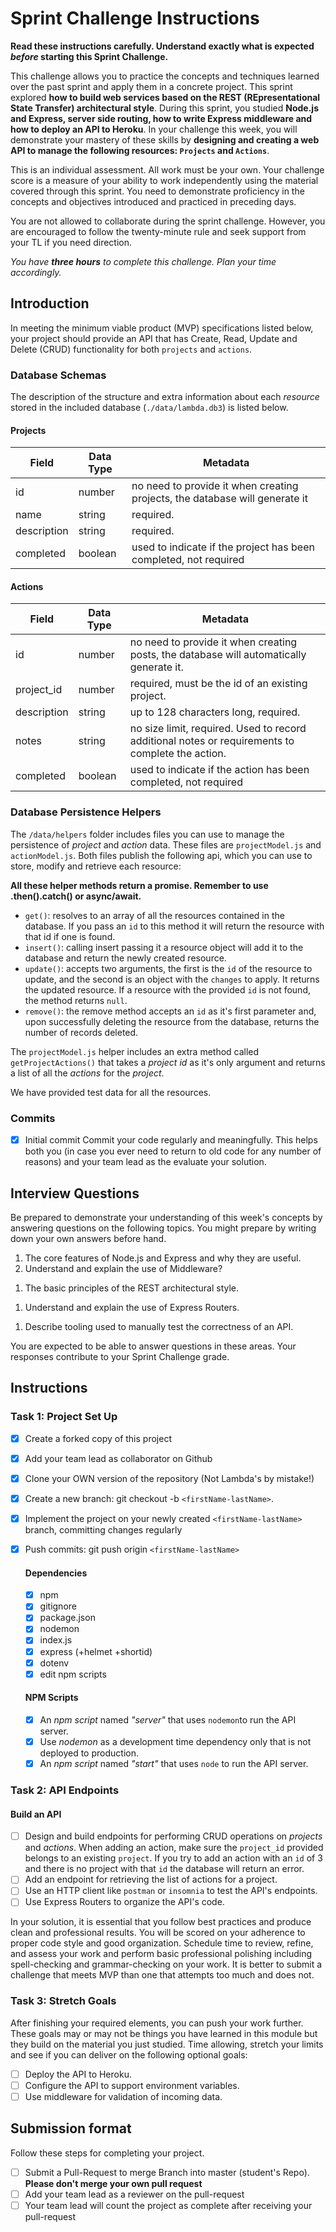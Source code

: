 # Sprint Challenge Instructions

**Read these instructions carefully. Understand exactly what is expected _before_ starting this Sprint Challenge.**

This challenge allows you to practice the concepts and techniques learned over the past sprint and apply them in a concrete project. This sprint explored **how to build web services based on the REST (REpresentational State Transfer) architectural style**. During this sprint, you studied **Node.js and Express, server side routing, how to write Express middleware and how to deploy an API to Heroku**. In your challenge this week, you will demonstrate your mastery of these skills by **designing and creating a web API to manage the following resources: `Projects` and `Actions`**.

This is an individual assessment. All work must be your own. Your challenge score is a measure of your ability to work independently using the material covered through this sprint. You need to demonstrate proficiency in the concepts and objectives introduced and practiced in preceding days.

You are not allowed to collaborate during the sprint challenge. However, you are encouraged to follow the twenty-minute rule and seek support from your TL if you need direction.

_You have **three hours** to complete this challenge. Plan your time accordingly._

## Introduction

In meeting the minimum viable product (MVP) specifications listed below, your project should provide an API that has Create, Read, Update and Delete (CRUD) functionality for both `projects` and `actions`.

### Database Schemas

The description of the structure and extra information about each _resource_ stored in the included database (`./data/lambda.db3`) is listed below.

#### Projects

| Field       | Data Type | Metadata                                                                    |
| ----------- | --------- | --------------------------------------------------------------------------- |
| id          | number    | no need to provide it when creating projects, the database will generate it |
| name        | string    | required.                                                                   |
| description | string    | required.                                                                   |
| completed   | boolean   | used to indicate if the project has been completed, not required            |

#### Actions

| Field       | Data Type | Metadata                                                                                         |
| ----------- | --------- | ------------------------------------------------------------------------------------------------ |
| id          | number    | no need to provide it when creating posts, the database will automatically generate it.          |
| project_id  | number    | required, must be the id of an existing project.                                                 |
| description | string    | up to 128 characters long, required.                                                             |
| notes       | string    | no size limit, required. Used to record additional notes or requirements to complete the action. |
| completed   | boolean   | used to indicate if the action has been completed, not required                                  |

### Database Persistence Helpers

The `/data/helpers` folder includes files you can use to manage the persistence of _project_ and _action_ data. These files are `projectModel.js` and `actionModel.js`. Both files publish the following api, which you can use to store, modify and retrieve each resource:

**All these helper methods return a promise. Remember to use .then().catch() or async/await.**

- `get()`: resolves to an array of all the resources contained in the database. If you pass an `id` to this method it will return the resource with that id if one is found.
- `insert()`: calling insert passing it a resource object will add it to the database and return the newly created resource.
- `update()`: accepts two arguments, the first is the `id` of the resource to update, and the second is an object with the `changes` to apply. It returns the updated resource. If a resource with the provided `id` is not found, the method returns `null`.
- `remove()`: the remove method accepts an `id` as it's first parameter and, upon successfully deleting the resource from the database, returns the number of records deleted.

The `projectModel.js` helper includes an extra method called `getProjectActions()` that takes a _project id_ as it's only argument and returns a list of all the _actions_ for the _project_.

We have provided test data for all the resources.

### Commits

- [x] Initial commit
      Commit your code regularly and meaningfully. This helps both you (in case you ever need to return to old code for any number of reasons) and your team lead as the evaluate your solution.

## Interview Questions

Be prepared to demonstrate your understanding of this week's concepts by answering questions on the following topics. You might prepare by writing down your own answers before hand.

1. The core features of Node.js and Express and why they are useful.
   <!-- Javascript on the server: makes sharing code between the client and the server easier because the language and paradigm are the same and there is less context switching.  -->
   <!-- Single-threaded: makes code more simple with less complexity from multiple heads.  -->
   <!-- Asynchronous processing: abilities make it easier for a single CPU to take advantage of the processor its using to run. -->
   <!-- NPM repository accessability: makes one of the largest systems of libraries available and easy to use. -->
1. Understand and explain the use of Middleware?
<!-- Middleware is any kind of functionality that is put in between two other functionalities. This is useful because it can interrupt or change the functionality depending on certain factors involving the middleware specifically. -->
1. The basic principles of the REST architectural style.
<!-- REST architectural style (Representational State Transfer) is .... It must have some components of the following guidelines:
  Client-Server: UI and data storage separated
  Stateless: session state must be stored on client
  Cacheable: cacheable responses must be able to be reused
  Uniform Interface: architecture must be designed in a uniform way
  Layered System: component behavior must be so that each component can not see beyond the layer they are interacting
  Code on demand: must be able to reduce the number of features by downloading applets or scripts -->
1. Understand and explain the use of Express Routers.
<!-- Routing in Express (similar to other processes of routing) refers to using express.Routing functionality to manipulate how an applications endpoints respond to client requests primarily by moving them (separation of concerns) to other places where they can be organized more easily. -->
1. Describe tooling used to manually test the correctness of an API.
<!-- The tool that I use to test the correctness of an API is "Postman". Postman automates requests made to the server so that endpoints products can be viewed and tested without breaking the API in production. -->

You are expected to be able to answer questions in these areas. Your responses contribute to your Sprint Challenge grade.

## Instructions

### Task 1: Project Set Up

- [x] Create a forked copy of this project
- [x] Add your team lead as collaborator on Github
- [x] Clone your OWN version of the repository (Not Lambda's by mistake!)
- [x] Create a new branch: git checkout -b `<firstName-lastName>`.
- [x] Implement the project on your newly created `<firstName-lastName>` branch, committing changes regularly
- [x] Push commits: git push origin `<firstName-lastName>`

  #### Dependencies
  - [x] npm
  - [x] gitignore
  - [x] package.json
  - [x] nodemon
  - [x] index.js
  - [x] express (+helmet +shortid)
  - [x] dotenv
  - [x] edit npm scripts

  #### NPM Scripts

  - [x] An _npm script_ named _"server"_ that uses `nodemon`to run the API server.
  - [x] Use _nodemon_ as a development time dependency only that is not deployed to production.
  - [x] An _npm script_ named _"start"_ that uses `node` to run the API server.

### Task 2: API Endpoints

  #### Build an API

  - [ ] Design and build endpoints for performing CRUD operations on _projects_ and _actions_. When adding an action, make sure the `project_id` provided belongs to an existing `project`. If you try to add an action with an `id` of 3 and there is no project with that `id` the database will return an error.
  - [ ] Add an endpoint for retrieving the list of actions for a project.
  - [ ] Use an HTTP client like `postman` or `insomnia` to test the API's endpoints.
  - [ ] Use Express Routers to organize the API's code.

In your solution, it is essential that you follow best practices and produce clean and professional results. You will be scored on your adherence to proper code style and good organization. Schedule time to review, refine, and assess your work and perform basic professional polishing including spell-checking and grammar-checking on your work. It is better to submit a challenge that meets MVP than one that attempts too much and does not.

### Task 3: Stretch Goals

After finishing your required elements, you can push your work further. These goals may or may not be things you have learned in this module but they build on the material you just studied. Time allowing, stretch your limits and see if you can deliver on the following optional goals:

- [ ] Deploy the API to Heroku.
- [ ] Configure the API to support environment variables.
- [ ] Use middleware for validation of incoming data.

## Submission format

Follow these steps for completing your project.

- [ ] Submit a Pull-Request to merge <firstName-lastName> Branch into master (student's Repo). **Please don't merge your own pull request**
- [ ] Add your team lead as a reviewer on the pull-request
- [ ] Your team lead will count the project as complete after receiving your pull-request
